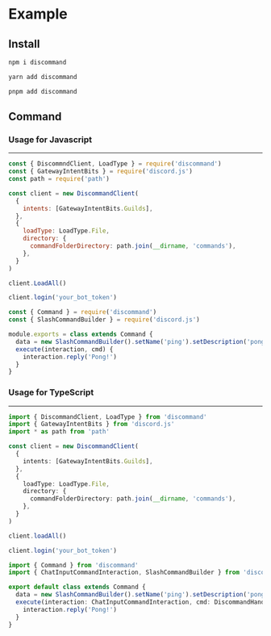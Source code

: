 # Example

## Install

<code-group>
<code-block title="npm">

```bash
npm i discommand
```

</code-block>

<code-block title="yarn">

```bash
yarn add discommand
```

</code-block>


<code-block title='pnpm'>

```bash
pnpm add discommand
```

</code-block>
</code-group>

## Command

### Usage for Javascript
---

<code-group>
<code-block title="index.js">

```js
const { DiscommndClient, LoadType } = require('discommand')
const { GatewayIntentBits } = require('discord.js')
const path = require('path')

const client = new DiscommandClient(
  {
    intents: [GatewayIntentBits.Guilds],
  },
  {
    loadType: LoadType.File,
    directory: {
      commandFolderDirectory: path.join(__dirname, 'commands'),
    },
  }
)

client.LoadAll()

client.login('your_bot_token')
```

</code-block>

<code-block title="commands/ping.js">

```js
const { Command } = require('discommand')
const { SlashCommandBuilder } = require('discord.js')

module.exports = class extends Command {
  data = new SlashCommandBuilder().setName('ping').setDescription('pong')
  execute(interaction, cmd) {
    interaction.reply('Pong!')
  }
}
```

</code-block>
</code-group>

### Usage for TypeScript
---

<code-group>
<code-block title="index.ts">

```ts
import { DiscommandClient, LoadType } from 'discommand'
import { GatewayIntentBits } from 'discord.js'
import * as path from 'path'

const client = new DiscommandClient(
  {
    intents: [GatewayIntentBits.Guilds],
  },
  {
    loadType: LoadType.File,
    directory: {
      commandFolderDirectory: path.join(__dirname, 'commands'),
    },
  }
)

client.loadAll()

client.login('your_bot_token')
```

</code-block>

<code-block title="commands/ping.ts">

```ts
import { Command } from 'discommand'
import { ChatInputCommandInteraction, SlashCommandBuilder } from 'discord.js'

export default class extends Command {
  data = new SlashCommandBuilder().setName('ping').setDescription('pong')
  execute(interaction: ChatInputCommandInteraction, cmd: DiscommandHandler) {
    interaction.reply('Pong!')
  }
}
```

</code-block>
</code-group>
